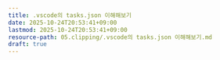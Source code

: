 ```yaml
---
title: .vscode의 tasks.json 이해해보기
date: 2025-10-24T20:53:41+09:00
lastmod: 2025-10-24T20:53:41+09:00
resource-path: 05.clipping/.vscode의 tasks.json 이해해보기.md
draft: true
---
```

